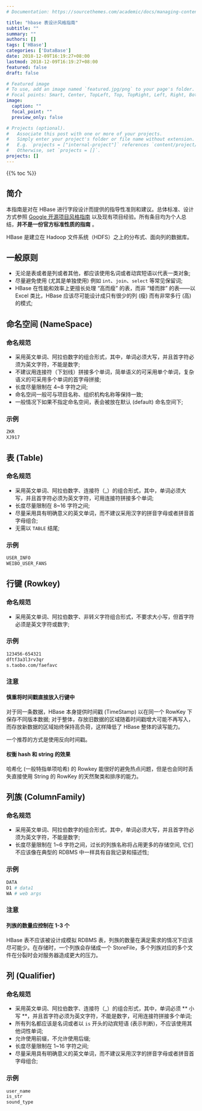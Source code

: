 ```yaml
---
# Documentation: https://sourcethemes.com/academic/docs/managing-content/

title: "hbase 表设计风格指南"
subtitle: ""
summary: ""
authors: []
tags: ['HBase']
categories: ['DataBase']
date: 2018-12-09T16:19:27+08:00
lastmod: 2018-12-09T16:19:27+08:00
featured: false
draft: false

# Featured image
# To use, add an image named `featured.jpg/png` to your page's folder.
# Focal points: Smart, Center, TopLeft, Top, TopRight, Left, Right, BottomLeft, Bottom, BottomRight.
image:
  caption: ""
  focal_point: ""
  preview_only: false

# Projects (optional).
#   Associate this post with one or more of your projects.
#   Simply enter your project's folder or file name without extension.
#   E.g. `projects = ["internal-project"]` references `content/project/deep-learning/index.md`.
#   Otherwise, set `projects = []`.
projects: []
---
```


{{% toc %}}

## 简介

本指南是对在 HBase 进行字段设计而提供的指导性准则和建议。总体标准、设计方式参照 [Google 开源项目风格指南](https://github.com/google/styleguide) 以及现有项目经验。所有条目均为个人总结，**并不是一份官方标准性质的指南** 。

HBase 是建立在 Hadoop 文件系统（HDFS）之上的分布式、面向列的数据库。

## 一般原则

- 无论是表或者是列或者其他，都应该使用名词或者动宾短语以代表一类对象;
- 尽量避免使用 (尤其是单独使用) 例如 `int`、`join`、`select` 等常见保留词;
- HBase 在性能和效率上更擅长处理 “高而瘦” 的表，而非 “矮而胖” 的表——以 Excel 类比，HBase 应该尽可能设计成只有很少的列 (瘦) 而有非常多行 (高) 的模式;

## 命名空间 (NameSpace)

### 命名规范

- 采用英文单词、阿拉伯数字的组合形式，其中，单词必须大写，并且首字符必须为英文字符，不能是数字;
- 不建议用连接符（下划线）拼接多个单词，简单语义的可采用单个单词，复杂语义的可采用多个单词的首字母拼接;
- 长度尽量限制在 4~8 字符之间;
- 命名空间一般可与项目名称、组织机构名称等保持一致;
- 一般情况下如果不指定命名空间，表会被放在默认 (default) 命名空间下;

### 示例

```bash
ZKR
XJ917
```

## 表 (Table)

### 命名规范

- 采用英文单词、阿拉伯数字、连接符（_）的组合形式，其中，单词必须大写，并且首字符必须为英文字符，可用连接符拼接多个单词;
- 长度尽量限制在 8~16 字符之间;
- 尽量采用具有明确意义的英文单词，而不建议采用汉字的拼音字母或者拼音首字母组合;
- 无需以 `TABLE` 结尾;

### 示例

```bash
USER_INFO
WEIBO_USER_FANS
```

## 行键 (Rowkey)

### 命名规范

- 采用英文单词、阿拉伯数字、非转义字符组合形式，不要求大小写，但首字符必须是英文字符或数字;

### 示例

```bash
123456-654321
dftf3a3l3rv3qr
s.taobo.com/faefavc
```

### 注意

#### 慎重将时间戳直接放入行键中

对于同一条数据，HBase 本身提供时间戳 (TimeStamp) 以在同一个 RowKey 下保存不同版本数据;
对于整体，存放旧数据的区域随着时间戳增大可能不再写入，而存放新数据的区域始终保持高负荷，这样降低了 HBase 整体的读写能力。

一个推荐的方式是使用反向时间戳。

#### 权衡 hash 和 string 的效果

哈希化 (一般特指单项哈希) 的 Rowkey 能很好的避免热点问题，但是也会同时丢失直接使用 String 的 RowKey 的天然聚类和排序的能力。

## 列族 (ColumnFamily)

### 命名规范

- 采用英文单词、阿拉伯数字的组合形式，其中，单词必须大写，并且首字符必须为英文字符，不能是数字;
- 长度尽量限制在 1~6 字符之间，过长的列族名称将占用更多的存储空间, 它们不应该像在典型的 RDBMS 中一样具有自我记录和描述性;

### 示例

```bash
DATA
D1 # data1
WA # web args
```

### 注意

#### 列族的数量应控制在 1-3 个

HBase 表不应该被设计成模拟 RDBMS 表，列族的数量在满足需求的情况下应该尽可能少。在存储时，一个列族会存储成一个 StoreFile，多个列族对应的多个文件在分裂时会对服务器造成更大的压力。

## 列 (Qualifier)

### 命名规范

- 采用英文单词、阿拉伯数字、连接符（_）的组合形式，其中，单词必须 ** 小写 **，并且首字符必须为英文字符，不能是数字，可用连接符拼接多个单词;
- 所有列名都应该是名词或者以 `is` 开头的动宾短语 (表示判断)，不应该使用其他词性单词;
- 允许使用前缀，不允许使用后缀;
- 长度尽量限制在 1~16 字符之间;
- 尽量采用具有明确意义的英文单词，而不建议采用汉字的拼音字母或者拼音首字母组合;

### 示例

```bash
user_name
is_str
sound_type
```
